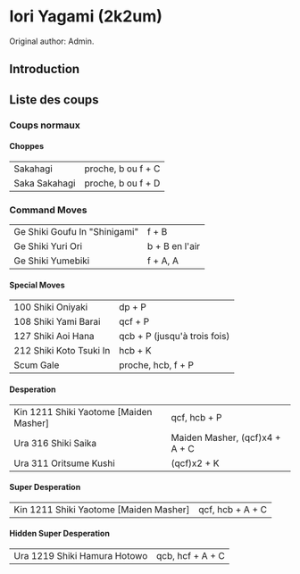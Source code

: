# Iori Yagami (2k2um)

Original author: Admin.

## Introduction

## Liste des coups

### Coups normaux

#### Choppes

|               |                    |
|---------------|--------------------|
| Sakahagi      | proche, b ou f + C |
| Saka Sakahagi | proche, b ou f + D |

### Command Moves

|                               |                |
|-------------------------------|----------------|
| Ge Shiki Goufu In "Shinigami" | f + B          |
| Ge Shiki Yuri Ori             | b + B en l'air |
| Ge Shiki Yumebiki             | f + A, A       |

#### Special Moves

|                         |                              |
|-------------------------|------------------------------|
| 100 Shiki Oniyaki       | dp + P                       |
| 108 Shiki Yami Barai    | qcf + P                      |
| 127 Shiki Aoi Hana      | qcb + P (jusqu'à trois fois) |
| 212 Shiki Koto Tsuki In | hcb + K                      |
| Scum Gale               | proche, hcb, f + P           |

#### Desperation

|                                          |                                |
|------------------------------------------|--------------------------------|
| Kin 1211 Shiki Yaotome \[Maiden Masher\] | qcf, hcb + P                   |
| Ura 316 Shiki Saika                      | Maiden Masher, (qcf)x4 + A + C |
| Ura 311 Oritsume Kushi                   | (qcf)x2 + K                    |

#### Super Desperation

|                                          |                  |
|------------------------------------------|------------------|
| Kin 1211 Shiki Yaotome \[Maiden Masher\] | qcf, hcb + A + C |

#### Hidden Super Desperation

|                              |                  |
|------------------------------|------------------|
| Ura 1219 Shiki Hamura Hotowo | qcb, hcf + A + C |
